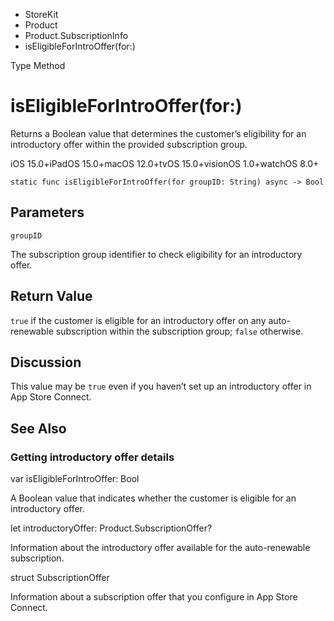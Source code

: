 

- StoreKit
- Product
- Product.SubscriptionInfo
-  isEligibleForIntroOffer(for:) 

Type Method

# isEligibleForIntroOffer(for:)

Returns a Boolean value that determines the customer’s eligibility for an introductory offer within the provided subscription group.

iOS 15.0+iPadOS 15.0+macOS 12.0+tvOS 15.0+visionOS 1.0+watchOS 8.0+

``` source
static func isEligibleForIntroOffer(for groupID: String) async -> Bool
```

## Parameters 

`groupID`  

The subscription group identifier to check eligibility for an introductory offer.

## Return Value

`true` if the customer is eligible for an introductory offer on any auto-renewable subscription within the subscription group; `false` otherwise.

## Discussion

This value may be `true` even if you haven’t set up an introductory offer in App Store Connect.

## See Also

### Getting introductory offer details

var isEligibleForIntroOffer: Bool

A Boolean value that indicates whether the customer is eligible for an introductory offer.

let introductoryOffer: Product.SubscriptionOffer?

Information about the introductory offer available for the auto-renewable subscription.

struct SubscriptionOffer

Information about a subscription offer that you configure in App Store Connect.

